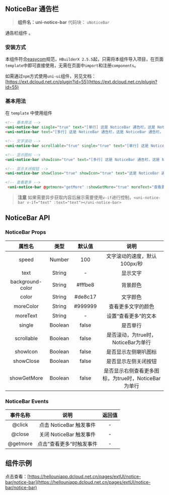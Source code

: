 

## NoticeBar 通告栏
> **组件名：uni-notice-bar**
> 代码块： `uNoticeBar`


通告栏组件 。

### 安装方式

本组件符合[easycom](https://uniapp.dcloud.io/collocation/pages?id=easycom)规范，`HBuilderX 2.5.5`起，只需将本组件导入项目，在页面`template`中即可直接使用，无需在页面中`import`和注册`components`。

如需通过`npm`方式使用`uni-ui`组件，另见文档：[https://ext.dcloud.net.cn/plugin?id=55](https://ext.dcloud.net.cn/plugin?id=55)
 
### 基本用法

在 ``template`` 中使用组件

```html
<!-- 基本用法 -->
<uni-notice-bar single="true" text="[单行] 这是 NoticeBar 通告栏，这是 NoticeBar 通告栏，这是 NoticeBar 通告栏"></uni-notice-bar>
<uni-notice-bar text="[多行] 这是 NoticeBar 通告栏，这是 NoticeBar 通告栏，这是 NoticeBar 通告栏，这是 NoticeBar 通告栏"></uni-notice-bar>

<!-- 文字滚动 -->
<uni-notice-bar scrollable="true" single="true" text="[单行] 这是 NoticeBar 通告栏，这是 NoticeBar 通告栏，这是 NoticeBar 通告栏"></uni-notice-bar>

<!-- 显示图标 -->
<uni-notice-bar showIcon="true" text="[多行] 这是 NoticeBar 通告栏，这是 NoticeBar 通告栏，这是 NoticeBar 通告栏这是 NoticeBar 通告栏，这是 NoticeBar 通告栏，这是 NoticeBar 通告栏"></uni-notice-bar>

<!-- 显示关闭按钮 -->
<uni-notice-bar showClose="true" showIcon="true" text="这是 NoticeBar 通告栏，这是 NoticeBar 通告栏，这是 NoticeBar 通告栏"></uni-notice-bar>

<!-- 查看更多 -->
 <uni-notice-bar @getmore="getMore" :showGetMore="true" moreText="查看更多" single="true" text="[单行] 这是 NoticeBar 通告栏，这是 NoticeBar 通告栏，这是 NoticeBar 通告栏"></uni-notice-bar>
```

> **注意**
> 如果需要异步获取内容后展示需要使用`v-if`进行控制，`<uni-notice-bar v-if="text" :text="text"></uni-notice-bar>`


## NoticeBar API

### NoticeBar Props

|属性名				|类型	|默认值	|说明												|
|:-:				|:-:	|:-:	|:-:												|
|speed				|Number	|100	|文字滚动的速度，默认100px/秒						|
|text				|String	|-		|显示文字											|
|background-color	|String	|#fffbe8|背景颜色											|
|color				|String	|#de8c17|文字颜色											|
|moreColor			|String	|#999999|查看更多文字的颜色									|
|moreText			|String	|-		|设置“查看更多”的文本								|
|single				|Boolean|false	|是否单行											|
|scrollable			|Boolean|false	|是否滚动，为true时，NoticeBar为单行				|
|showIcon			|Boolean|false	|是否显示左侧喇叭图标								|
|showClose			|Boolean|false	|是否显示左侧关闭按钮								|
|showGetMore		|Boolean|false	|是否显示右侧查看更多图标，为true时，NoticeBar为单行|

### NoticeBar Events

|事件名称	|说明						|返回值	|
|:-:		|:-:						|:-:	|
|@click		|点击 NoticeBar 触发事件	|-		|
|@close		|关闭 NoticeBar 触发事件	|-		|
|@getmore	|点击”查看更多“时触发事件	|-		|


## 组件示例

点击查看：[https://hellouniapp.dcloud.net.cn/pages/extUI/notice-bar/notice-bar](https://hellouniapp.dcloud.net.cn/pages/extUI/notice-bar/notice-bar)